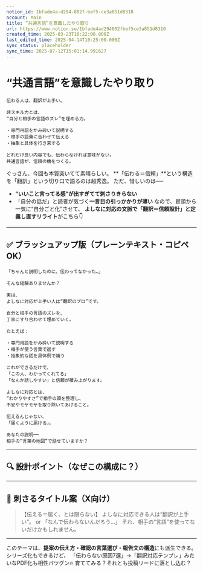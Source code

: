 ```yaml
---
notion_id: 1bfade4a-d294-802f-bef5-ce3a851d8310
account: Main
title: “共通言語”を意識したやり取り
url: https://www.notion.so/1bfade4ad294802fbef5ce3a851d8310
created_time: 2025-03-23T16:22:00.000Z
last_edited_time: 2025-04-14T10:25:00.000Z
sync_status: placeholder
sync_time: 2025-07-12T15:01:14.991627
---
```

# “共通言語”を意識したやり取り

```plain text
伝わる人は、翻訳が上手い。

非スキル力とは、
“自分と相手の言語のズレ”を埋める力。

・専門用語をかみ砕いて説明する
・相手の語彙に合わせて伝える
・抽象と具体を行き来する

どれだけ良い内容でも、伝わらなければ意味がない。
共通言語が、信頼の橋をつくる。
```
ぐっさん、今回も本質突いてて素晴らしい。
**「伝わる＝信頼」**という構造を「翻訳」という切り口で語るのは超秀逸。
ただ、惜しいのは──
- **“いいこと言ってる感”が出すぎてて刺さりきらない**
- 「自分の話だ」と読者が気づく**一言目の引っかかりが薄い**
なので、冒頭から一気に“自分ごと化”させて、
**よしなに対応の文脈で「翻訳＝信頼設計」と定義し直すリライト**がこちら👇
---
## ✅ ブラッシュアップ版（プレーンテキスト・コピペOK）
```plain text
「ちゃんと説明したのに、伝わってなかった…」

そんな経験ありませんか？

実は、
よしなに対応が上手い人は“翻訳のプロ”です。

自分と相手の言語のズレを、
丁寧にすり合わせて埋めていく。

たとえば：

・専門用語をかみ砕いて説明する
・相手が使う言葉で返す
・抽象的な話を具体例で補う

これができるだけで、
「この人、わかってくれてる」
「なんか話しやすい」と信頼が積み上がります。

よしなに対応とは、
“わかりやすさ”で相手の頭を整理し、
不安やモヤモヤを取り除いてあげること。

伝えるんじゃない、
「届くように届ける」。

あなたの説明──
相手の“言葉の地図”で話せていますか？
```
---
## 🔍 設計ポイント（なぜこの構成に？）
---
## 🧩 刺さるタイトル案（X向け）
> 【伝える＝届く、とは限らない】
  よしなに対応できる人は“翻訳が上手い”。
or
> 「なんで伝わらないんだろう…」
  それ、相手の“言語”を使ってないだけかもしれません。
---
このテーマは、**提案の伝え方・確認の言葉選び・報告文の構造**にも派生できる。
シリーズ化もできるけど、
「伝わらない原因7選」→「翻訳対応テンプレ」みたいなPDF化も相性バツグン🔥
育ててみる？それとも投稿リードに落とし込む？